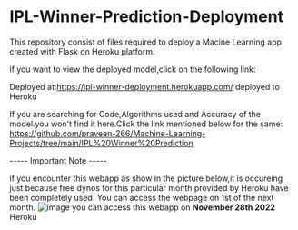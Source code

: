 
# IPL-Winner-Prediction-Deployment         

This repository consist of files required to deploy a Macine Learning app created with Flask on Heroku platform.            

if you want to view the deployed model,click on the following link:                 

Deployed at:https://ipl-winner-deployment.herokuapp.com/ deployed to Heroku              

If you are searching for Code,Algorithms used and Accuracy of the model.you won't find it here.Click the link mentioned below for the same:             
https://github.com/praveen-266/Machine-Learning-Projects/tree/main/IPL%20Winner%20Prediction


----- Important Note -----

if you encounter this webapp as show in the picture below,it is occureing just because free dynos for this particular month provided by Heroku have been completely used. You can access the webpage on 1st of the next month. 
![image](https://user-images.githubusercontent.com/71770999/192341287-eae74597-cf43-459d-b003-6404592930b8.png)
you can access this webapp on **November 28th 2022**
Heroku
